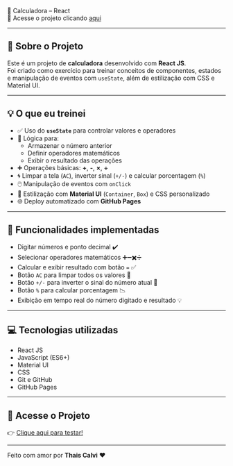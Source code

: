 🧮 Calculadora – React  
🔗 Acesse o projeto clicando [aqui](https://thaiscalvi.github.io/calculator-react/)

---

## 📌 Sobre o Projeto

Este é um projeto de **calculadora** desenvolvido com **React JS**.  
Foi criado como exercício para treinar conceitos de componentes, estados e manipulação de eventos com `useState`, além de estilização com CSS e Material UI.

---

## 💡 O que eu treinei

- ✅ Uso do **`useState`** para controlar valores e operadores  
- 🧠 Lógica para:
  - Armazenar o número anterior
  - Definir operadores matemáticos
  - Exibir o resultado das operações
- ➕ Operações básicas: **+**, **-**, **×**, **÷**
- 🌀 Limpar a tela (`AC`), inverter sinal (`+/-`) e calcular porcentagem (`%`)
- 🖱️ Manipulação de eventos com `onClick`
- 🎨 Estilização com **Material UI** (`Container`, `Box`) e CSS personalizado
- 🌐 Deploy automatizado com **GitHub Pages**

---

## 💾 Funcionalidades implementadas

- Digitar números e ponto decimal ✔️  
- Selecionar operadores matemáticos ➕➖✖️➗  
- Calcular e exibir resultado com botão `=` ✅  
- Botão `AC` para limpar todos os valores 🧼  
- Botão `+/-` para inverter o sinal do número atual 🔄  
- Botão `%` para calcular porcentagem 📉  
- Exibição em tempo real do número digitado e resultado 💡  

---

## 💻 Tecnologias utilizadas

- React JS  
- JavaScript (ES6+)  
- Material UI  
- CSS  
- Git e GitHub  
- GitHub Pages  

---

## 🚀 Acesse o Projeto

👉 [Clique aqui para testar!](https://thaiscalvi.github.io/calculator-react/)

---

Feito com amor por **Thais Calvi** ❤️
